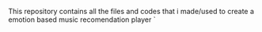 This repository contains all the files and codes that i made/used to create a emotion based music recomendation player
`
